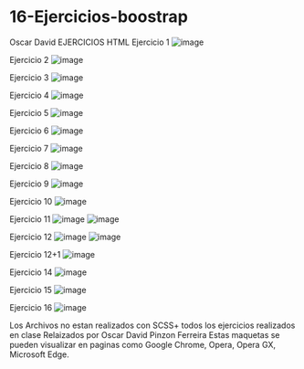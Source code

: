 # 16-Ejercicios-boostrap
Oscar David <!--Centro de tecnología agropecuraia
Analisis de desarrollo de software
Ficha 2470980 
Autor: Oscar Pinzon 
Fecha de creacióm 16 de Ferbrero de 2020
Fecha de actualización 22 de Febrero de 2020
-->
EJERCICIOS HTML
Ejercicio 1
![image](https://user-images.githubusercontent.com/102181603/165367999-6600a299-a1e1-4da4-a8a1-a8f1ad410bc5.png)
<!-- Etiquetas Utlizadas:
    body = para el contenido de la pagina
    tittle = titulo de documento
    del = texto tachado
    em = texto en Cursiva
    Strong = texto en negrita
    Head = para información sobre el documento
    p = texto en un parrafo
    -->

Ejercicio 2
![image](https://user-images.githubusercontent.com/102181603/165368183-0a2c5bfa-9fe0-44bb-9e9a-dbfb80598bd9.png)
    <!--Etiquetas Utlizadas:
    body = para el contenido
    p = texto en un parrafo
    head = para información sobre el documento
    em = texto en Cursiva
    strong	= texto en negrita
    H1-H6 = para títulos dentro del contenido 
    Meta de "metainformation" - metainformación. = Sirve para aportar información sobre el documento. 
    -->

Ejercicio 3
![image](https://user-images.githubusercontent.com/102181603/165368434-a93711b8-0a40-4fe5-8ed0-cb2b554e2260.png)
      <!--Etiquetas Utlizadas:
    body = para el contenido
    tittle = un titulo para el documento
    p = texto en un parrafo
    head = para información sobre el documento
    em = texto en Cursiva
    strong	= texto en negrita
    H1-H6 = texto para títulos dentro del contenido 
    Meta de "metainformation" - metainformación. = Sirve para aportar información sobre el documento. 
    blockquote = cita larga (que incluye varios párrafos)
    abbr =Es el encargado para marcar estas formas abreviadas (modem, AJAX...). Además, gracias al atributo title podemos indicar la versión extendida del término.
    -->

Ejercicio 4
![image](https://user-images.githubusercontent.com/102181603/165368511-8c071ca9-9844-414d-b7f6-7a0457053eee.png)
    <!--Etiquetas Utilizadas
    head = para información sobre el documento
    meta = Sirve para aportar información sobre el documento.
    tittle = un titulo para el documento
    body = para el contenido del pagina
    h2 = para títulos dentro del contenido
    p = texto en un parrafo
    pre = representa texto preformateado (es mantener todo formateado manual que sea hecho en el texto escrito entre la instrucción de inicio)
    -->

Ejercicio 5
![image](https://user-images.githubusercontent.com/102181603/165368571-20295e78-68ff-4dd1-ba64-be7ad69daa4e.png)
    <!--Etiquetas Utilizadas
    head = para información sobre el documento
    meta = Sirve para aportar información sobre el documento.
    tittle = un titulo para el documento
    body = para el contenido del pagina
    h1 = para títulos dentro del contenido
    p = texto en un parrafo
    em = texto en Cursiva
    br = Salto de linea
    blockquote = Crea citas en bolque, marca las citas a otros autores o documetos-->

Ejercicio 6
![image](https://user-images.githubusercontent.com/102181603/165368647-4492442d-2cb6-4f89-abc0-ce8b18af0d5c.png)
    <!-- Etiquetas utilizadas
    head = para información sobre el documento
    meta = Sirve para aportar información sobre el documento.
    tittle = un titulo para el documento
    body = para el contenido del pagina
    h1 - h6 = para títulos dentro del contenido
    p = texto en un parrafo
    a = (anchor) crea un enlace a otras paginas de internet, achivos dentro de la misma pag
    -->

Ejercicio 7
![image](https://user-images.githubusercontent.com/102181603/165368695-b1c5daa8-ce58-48f1-a34c-d1e5828936f7.png)
  <!--Etiquetas utilizadas
  head = para información sobre el documento
  meta = Sirve para aportar información sobre el documento.
  tittle = un titulo para el documento
  body = para el contenido del pagina
  h1 - h6 = para títulos dentro del contenido
  a = (anchor) crea un enlace a otras paginas de internet, achivos dentro de la misma pag
  strong	= texto en negrita
  li = elemento de lista (ordenada o no ordenada)
  ul = Está definido como: Elemento para listas (lista no ordenada)
  --> 

Ejercicio 8
![image](https://user-images.githubusercontent.com/102181603/165368755-f9367879-b50b-47e9-a855-1f0d35a57bc6.png)
<!--Etiquetas utilizadas
  head = para información sobre el documento
  meta = Sirve para aportar información sobre el documento.
  tittle = un titulo para el documento
  body = para el contenido del pagina
  h1 - h6 = para títulos dentro del contenido
  a = (anchor) crea un enlace a otras paginas de internet, achivos dentro de la misma pag
  strong	= texto en negrita
  li = elemento de lista (ordenada o no ordenada)
  ul = Está definido como: Elemento para listas (lista no ordenada)
  ol = lista ordenada
  dl = lista de definicion
  dd = definicion en lista de definicion
  dt = termino en lista de definicio 
  -->

Ejercicio 9
![image](https://user-images.githubusercontent.com/102181603/165368930-feaab1af-16ef-44cd-91b7-3d29972a6a43.png)

Ejercicio 10
![image](https://user-images.githubusercontent.com/102181603/165368980-651f260d-c64c-4c40-8627-c200d6c28aee.png)

Ejercicio 11
![image](https://user-images.githubusercontent.com/102181603/165369059-e8aed39f-09d4-4658-894b-f125c956ad05.png)
![image](https://user-images.githubusercontent.com/102181603/165369093-e71d0fd1-716d-4081-bdcf-40625654c2f8.png)

Ejercicio 12
![image](https://user-images.githubusercontent.com/102181603/165369163-5baaa4ec-ae6d-4f6a-9de5-b9201c5ebc20.png)
![image](https://user-images.githubusercontent.com/102181603/165369264-1c5e859d-b55c-4be1-a25d-c870a420a9f6.png)

Ejercicio 12+1
![image](https://user-images.githubusercontent.com/102181603/165369346-e1ce2928-099b-4413-97f0-82e7238e5816.png)

Ejercicio 14
![image](https://user-images.githubusercontent.com/102181603/165369402-eb84d1bd-3029-464a-999b-f487448764a8.png)

Ejercicio 15
![image](https://user-images.githubusercontent.com/102181603/165369489-8ecf6dbc-da73-49c0-b58e-52cf9f96f6db.png)

Ejercicio 16
![image](https://user-images.githubusercontent.com/102181603/165369567-c57b4558-720c-49b5-9946-fed5e8a30cc7.png)

Los Archivos no estan realizados con SCSS+
todos los ejercicios realizados en clase
Relaizados por Oscar David Pinzon Ferreira
Estas maquetas se pueden visualizar en paginas como Google Chrome, Opera, Opera GX, Microsoft Edge.
